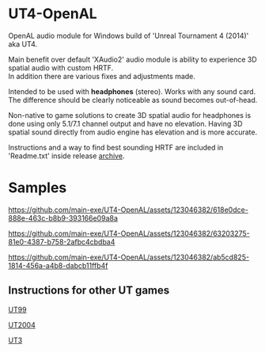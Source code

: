 # UT4-OpenAL

OpenAL audio module for Windows build of 'Unreal Tournament 4 (2014)' aka UT4.

Main benefit over default 'XAudio2' audio module is ability to experience 3D spatial audio with custom HRTF.  
In addition there are various fixes and adjustments made.

Intended to be used with **headphones** (stereo). Works with any sound card.  
The difference should be clearly noticeable as sound becomes out-of-head.

Non-native to game solutions to create 3D spatial audio for headphones is done using only 5.1/7.1 channel output and have no elevation.
Having 3D spatial sound directly from audio engine has elevation and is more accurate.  

Instructions and a way to find best sounding HRTF are included in 'Readme.txt' inside release [archive](https://github.com/main-exe/UT4-OpenAL/releases).

# Samples

https://github.com/main-exe/UT4-OpenAL/assets/123046382/618e0dce-888e-463c-b8b9-393166e09a8a  

https://github.com/main-exe/UT4-OpenAL/assets/123046382/63203275-81e0-4387-b758-2afbc4cbdba4  

https://github.com/main-exe/UT4-OpenAL/assets/123046382/ab5cd825-1814-456a-a4b8-dabcb11ffb4f

## Instructions for other UT games

[UT99](https://github.com/main-exe/UT99-OpenAL)

[UT2004](https://github.com/main-exe/UT2004-OpenAL)

[UT3](https://github.com/main-exe/UT3-OpenAL)
